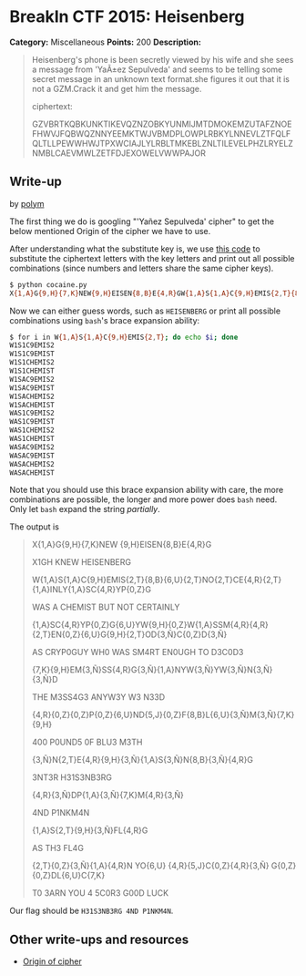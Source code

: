 # BreakIn CTF 2015: Heisenberg

**Category:** Miscellaneous
**Points:** 200
**Description:**

> Heisenberg's phone is been secretly viewed by his wife and she sees a message from 'YaÃ±ez Sepulveda' and seems to be telling some secret message in an unknown text format.she figures it out that it is not a GZM.Crack it and get him the message.
>
> ciphertext:
>
> GZVBRTKQBKUNKTIKEVQZNZOBKYUNMIJMTDMOKEMZUTAFZNOEFHWVJFQBWQZNNYEEMKTWJVBMDPLOWPLRBKYLNNEVLZTFQLFQLTLLPEWWHWJTPXWCIAJLYLRBLTMKEBLZNLTILEVELPHZLRYELZNMBLCAEVMWLZETFDJEXOWELVWWPAJOR

## Write-up

by [polym](https://github.com/abpolym)

The first thing we do is googling "'Yañez Sepulveda' cipher" to get the below mentioned Origin of the cipher we have to use.

After understanding what the substitute key is, we use [this code](cocaine.py) to substitute the ciphertext letters with the key letters and print out all possible combinations (since numbers and letters share the same cipher keys).

```bash
$ python cocaine.py
X{1,A}G{9,H}{7,K}NEW{9,H}EISEN{8,B}E{4,R}GW{1,A}S{1,A}C{9,H}EMIS{2,T}{8,B}{6,U}{2,T}NO{2,T}CE{4,R}{2,T}{1,A}INLY{1,A}SC{4,R}YP{0,Z}G{6,U}YW{9,H}{0,Z}W{1,A}SSM{4,R}{4,R}{2,T}EN{0,Z}{6,U}G{9,H}{2,T}OD{3,Ñ}C{0,Z}D{3,Ñ}{7,K}{9,H}EM{3,Ñ}SS{4,R}G{3,Ñ}{1,A}NYW{3,Ñ}YW{3,Ñ}N{3,Ñ}{3,Ñ}D{4,R}{0,Z}{0,Z}P{0,Z}{6,U}ND{5,J}{0,Z}F{8,B}L{6,U}{3,Ñ}M{3,Ñ}{7,K}{9,H}{3,Ñ}N{2,T}E{4,R}{9,H}{3,Ñ}{1,A}S{3,Ñ}N{8,B}{3,Ñ}{4,R}G{4,R}{3,Ñ}DP{1,A}{3,Ñ}{7,K}M{4,R}{3,Ñ}{1,A}S{2,T}{9,H}{3,Ñ}FL{4,R}G{2,T}{0,Z}{3,Ñ}{1,A}{4,R}NYO{6,U}{4,R}{5,J}C{0,Z}{4,R}{3,Ñ}G{0,Z}{0,Z}DL{6,U}C{7,K}
```

Now we can either guess words, such as `HEISENBERG` or print all possible combinations using `bash`'s brace expansion ability:

```bash
$ for i in W{1,A}S{1,A}C{9,H}EMIS{2,T}; do echo $i; done
W1S1C9EMIS2
W1S1C9EMIST
W1S1CHEMIS2
W1S1CHEMIST
W1SAC9EMIS2
W1SAC9EMIST
W1SACHEMIS2
W1SACHEMIST
WAS1C9EMIS2
WAS1C9EMIST
WAS1CHEMIS2
WAS1CHEMIST
WASAC9EMIS2
WASAC9EMIST
WASACHEMIS2
WASACHEMIST
```

Note that you should use this brace expansion ability with care, the more combinations are possible, the longer and more power does `bash` need. Only let `bash` expand the string _partially_.

The output is

> X{1,A}G{9,H}{7,K}NEW {9,H}EISEN{8,B}E{4,R}G
>
> X1GH KNEW HEISENBERG 
>
> W{1,A}S{1,A}C{9,H}EMIS{2,T}{8,B}{6,U}{2,T}NO{2,T}CE{4,R}{2,T}{1,A}INLY{1,A}SC{4,R}YP{0,Z}G
>
> WAS A CHEMIST BUT NOT CERTAINLY
>
> {1,A}SC{4,R}YP{0,Z}G{6,U}YW{9,H}{0,Z}W{1,A}SSM{4,R}{4,R}{2,T}EN{0,Z}{6,U}G{9,H}{2,T}OD{3,Ñ}C{0,Z}D{3,Ñ}
>
> AS CRYP0GUY WH0 WAS SM4RT EN0UGH TO D3C0D3
>
> {7,K}{9,H}EM{3,Ñ}SS{4,R}G{3,Ñ}{1,A}NYW{3,Ñ}YW{3,Ñ}N{3,Ñ}{3,Ñ}D
>
> THE M3SS4G3 ANYW3Y W3 N33D
>
> {4,R}{0,Z}{0,Z}P{0,Z}{6,U}ND{5,J}{0,Z}F{8,B}L{6,U}{3,Ñ}M{3,Ñ}{7,K}{9,H}
>
> 400 P0UND5 0F BLU3 M3TH
>
> {3,Ñ}N{2,T}E{4,R}{9,H}{3,Ñ}{1,A}S{3,Ñ}N{8,B}{3,Ñ}{4,R}G
>
> 3NT3R H31S3NB3RG
>
> {4,R}{3,Ñ}DP{1,A}{3,Ñ}{7,K}M{4,R}{3,Ñ}
>
> 4ND P1NKM4N 
>
> {1,A}S{2,T}{9,H}{3,Ñ}FL{4,R}G
>
> AS TH3 FL4G
>
> {2,T}{0,Z}{3,Ñ}{1,A}{4,R}N YO{6,U} {4,R}{5,J}C{0,Z}{4,R}{3,Ñ} G{0,Z}{0,Z}DL{6,U}C{7,K}
>
> T0 3ARN YOU 4 5C0R3 G00D LUCK

Our flag should be `H31S3NB3RG 4ND P1NKM4N`.

## Other write-ups and resources

* [Origin of cipher](http://crypto-tasks.livejournal.com/28226.html)
